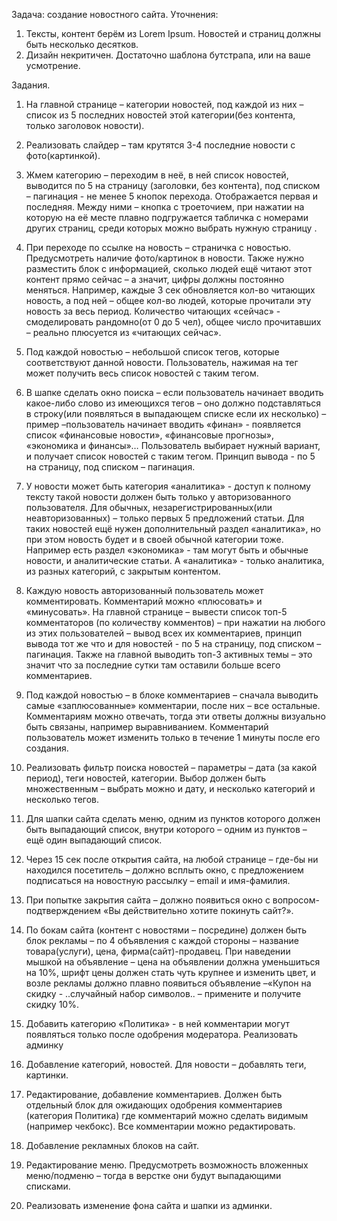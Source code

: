 Задача: создание новостного сайта.
Уточнения:
1) Тексты, контент берём из Lorem Ipsum. Новостей и страниц должны быть несколько десятков.
2) Дизайн некритичен. Достаточно шаблона бутстрапа, или на ваше усмотрение.

Задания.
1. На главной странице – категории новостей, под каждой из них – список из 5 последних новостей этой
категории(без контента, только заголовок новости).
2. Реализовать слайдер – там крутятся 3-4 последние новости с фото(картинкой).

3. Жмем категорию – переходим в неё, в ней список новостей, выводится по 5 на страницу (заголовки, без
контента), под списком – пагинация - не менее 5 кнопок перехода. Отображается первая и последняя.
Между ними – кнопка с троеточием, при нажатии на которую на её месте плавно подгружается табличка с
номерами других страниц, среди которых можно выбрать нужную страницу .
4. При переходе по ссылке на новость – страничка с новостью. Предусмотреть наличие фото/картинок в
новости. Также нужно разместить блок с информацией, сколько людей ещё читают этот контент прямо
сейчас – а значит, цифры должны постоянно меняться. Например, каждые 3 сек обновляется кол-во
читающих новость, а под ней – общее кол-во людей, которые прочитали эту новость за весь период.
Количество читающих «сейчас» - смоделировать рандомно(от 0 до 5 чел), общее число прочитавших –
реально плюсуется из «читающих сейчас».
5. Под каждой новостью – небольшой список тегов, которые соответствуют данной новости. Пользователь,
нажимая на тег может получить весь список новостей с таким тегом.
6. В шапке сделать окно поиска – если пользователь начинает вводить какое-либо слово из имеющихся тегов
– оно должно подставляться в строку(или появляться в выпадающем списке если их несколько) – пример
–пользователь начинает вводить «финан» - появляется список «финансовые новости», «финансовые
прогнозы», «экономика и финансы»… Пользователь выбирает нужный вариант, и получает список новостей
с таким тегом. Принцип вывода - по 5 на страницу, под списком – пагинация.
7. У новости может быть категория «аналитика» - доступ к полному тексту такой новости должен быть только
у авторизованного пользователя. Для обычных, незарегистрированных(или неавторизованных) – только
первых 5 предложений статьи. Для таких новостей ещё нужен дополнительный раздел «аналитика», но
при этом новость будет и в своей обычной категории тоже. Например есть раздел «экономика» - там могут
быть и обычные новости, и аналитические статьи. А «аналитика» - только аналитика, из разных категорий, с
закрытым контентом.
8. Каждую новость авторизованный пользователь может комментировать. Комментарий можно «плюсовать»
и «минусовать». На главной странице – вывести список топ-5 комментаторов (по количеству комментов) –
при нажатии на любого из этих пользователей – вывод всех их комментариев, принцип вывода тот же что и
для новостей - по 5 на страницу, под списком – пагинация. Также на главной выводить топ-3 активных темы
– это значит что за последние сутки там оставили больше всего комментариев.

9. Под каждой новостью – в блоке комментариев – сначала выводить самые «заплюсованные» комментарии,
после них – все остальные. Комментариям можно отвечать, тогда эти ответы должны визуально быть
связаны, например выравниванием. Комментарий пользователь может изменить только в течение 1
минуты после его создания.
10. Реализовать фильтр поиска новостей – параметры – дата (за какой период), теги новостей, категории.
Выбор должен быть множественным – выбрать можно и дату, и несколько категорий и несколько тегов.
11. Для шапки сайта сделать меню, одним из пунктов которого должен быть выпадающий список, внутри
которого – одним из пунктов – ещё один выпадающий список.
12. Через 15 сек после открытия сайта, на любой странице – где-бы ни находился посетитель – должно всплыть
окно, с предложением подписаться на новостную рассылку – email и имя-фамилия.
13. При попытке закрытия сайта – должно появиться окно с вопросом-подтверждением «Вы действительно
хотите покинуть сайт?».
14. По бокам сайта (контент с новостями – посредине) должен быть блок рекламы – по 4 объявления с каждой
стороны – название товара(услуги), цена, фирма(сайт)-продавец. При наведении мышкой на объявление –
цена на объявлении должна уменьшиться на 10%, шрифт цены должен стать чуть крупнее и изменить цвет,
и возле рекламы должно плавно появиться объявление –«Купон на скидку - ..случайный набор символов..
– примените и получите скидку 10%.
15. Добавить категорию «Политика» - в ней комментарии могут появляться только после одобрения
модератора.
Реализовать админку
16. Добавление категорий, новостей. Для новости – добавлять теги, картинки.
17. Редактирование, добавление комментариев. Должен быть отдельный блок для ожидающих одобрения
комментариев (категория Политика) где комментарий можно сделать видимым (например чекбокс). Все
комментарии можно редактировать.
18. Добавление рекламных блоков на сайт.
19. Редактирование меню. Предусмотреть возможность вложенных меню/подменю – тогда в верстке они
будут выпадающими списками.
20. Реализовать изменение фона сайта и шапки из админки.
